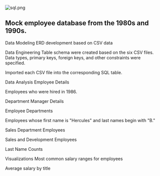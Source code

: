 
![sql.png](sql.png)

## Mock employee database from the 1980s and 1990s.

Data Modeling
ERD development based on CSV data


Data Engineering
Table schema were created based on the six CSV files. Data types, primary keys, foreign keys, and other constraints were specified.

Imported each CSV file into the corresponding SQL table.

Data Analysis
Employee Details


Employees who were hired in 1986.


Department Manager Details


Employee Departments


Employees whose first name is "Hercules" and last names begin with "B."


Sales Department Employees


Sales and Development Employees


Last Name Counts


Visualizations
Most common salary ranges for employees


Average salary by title

